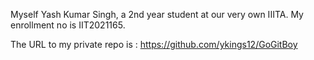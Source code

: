 Myself Yash Kumar Singh, a 2nd year student at our very own IIITA. 
My enrollment no is IIT2021165.

The URL to my private repo is : https://github.com/ykings12/GoGitBoy